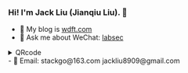 ### Hi! I'm Jack Liu (Jianqiu Liu). 👋

- 🌱 My blog is [wdft.com](https://wdft.com)
- 💬 Ask me about WeChat: [labsec](https://github.com/iotd/iotd/blob/main/wechat.png)
<details>
<summary>QRcode</summary>
<pre>
![labsec](https://github.com/iotd/iotd/blob/main/wechat.png)
</pre>
</details>
- 📧 Email: stackgo@163.com  jackliu8909@gmail.com

<!--
**iotd/iotd** is a ✨ _special_ ✨ repository because its `README.md` (this file) appears on your GitHub profile.

Here are some ideas to get you started:

- 🌱 I’m currently learning big data
- 👯 I’m looking to collaborate on 
- 🤔 I’m looking for help with ...
- 💬 Ask me about ...
- 📫 How to reach me: ...
- 😄 Pronouns: ...
- ⚡ Fun fact: ...
-->
